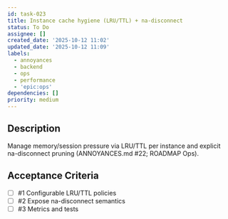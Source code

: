 ```yaml
---
id: task-023
title: Instance cache hygiene (LRU/TTL) + na-disconnect
status: To Do
assignee: []
created_date: '2025-10-12 11:02'
updated_date: '2025-10-12 11:09'
labels:
  - annoyances
  - backend
  - ops
  - performance
  - 'epic:ops'
dependencies: []
priority: medium
---
```


## Description

<!-- SECTION:DESCRIPTION:BEGIN -->
Manage memory/session pressure via LRU/TTL per instance and explicit na-disconnect pruning (ANNOYANCES.md #22; ROADMAP Ops).
<!-- SECTION:DESCRIPTION:END -->

## Acceptance Criteria
<!-- AC:BEGIN -->
- [ ] #1 Configurable LRU/TTL policies
- [ ] #2 Expose na-disconnect semantics
- [ ] #3 Metrics and tests
<!-- AC:END -->
